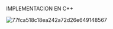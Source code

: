 IMPLEMENTACION EN C++

![77fca518c18ea242a72d26e649148567](https://github.com/Yhu-berry/evaluacion_conocimientos_u01/assets/173010017/bbcd34a2-0483-48bd-99fc-94cd800cd03b)

